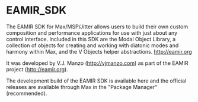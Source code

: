 # EAMIR_SDK
The EAMIR SDK for Max/MSP/Jitter allows users to build their own custom composition and performance applications for use with just about any control interface. Included in this SDK are the Modal Object Library, a collection of objects for creating and working with diatonic modes and harmony within Max, and the V Objects helper abstractions. http://eamir.org 

It was developed by V.J. Manzo (http://vjmanzo.com) as part of the EAMIR project (http://eamir.org).

The development build of the EAMIR SDK is available here and the official releases are available through Max in the "Package Manager" (recommended). 
